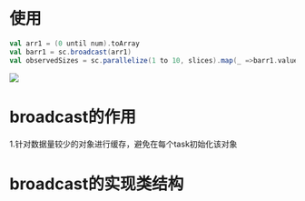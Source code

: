 # 使用

```scala
val arr1 = (0 until num).toArray
val barr1 = sc.broadcast(arr1)
val observedSizes = sc.parallelize(1 to 10, slices).map(_ =>barr1.value.size)
```
![](https://github.com/ningbingjian1/reading/blob/master/spark-1.6.3%E6%BA%90%E7%A0%81/resources/%E6%9E%B6%E6%9E%84%E5%9B%BE.png?raw=true)

# broadcast的作用
1.针对数据量较少的对象进行缓存，避免在每个task初始化该对象
# broadcast的实现类结构

![]()







